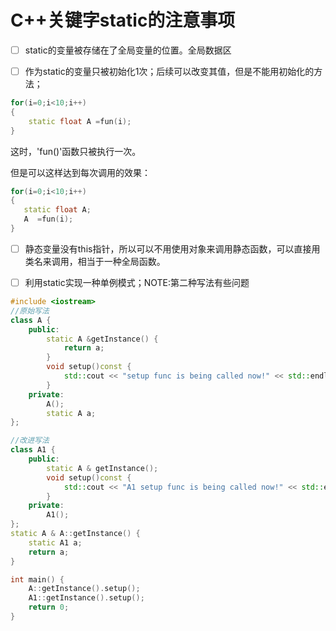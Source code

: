 # C++关键字static的注意事项

- [ ] static的变量被存储在了全局变量的位置。全局数据区

- [ ] 作为static的变量只被初始化1次；后续可以改变其值，但是不能用初始化的方法；

```C++
for(i=0;i<10;i++)
{
    static float A =fun(i);
}
```

这时，'fun()'函数只被执行一次。

但是可以这样达到每次调用的效果：

```C++
for(i=0;i<10;i++)
{
   static float A;
   A  =fun(i);
}
```

- [ ] 静态变量没有this指针，所以可以不用使用对象来调用静态函数，可以直接用类名来调用，相当于一种全局函数。


- [ ] 利用static实现一种单例模式；NOTE:第二种写法有些问题
  
```C++
#include <iostream>
//原始写法
class A {
    public:
        static A &getInstance() {
            return a;
        }
        void setup()const {
            std::cout << "setup func is being called now!" << std::endl;
        }
    private:
        A();
        static A a;
};

//改进写法
class A1 {
    public:
        static A & getInstance();
        void setup()const {
            std::cout << "A1 setup func is being called now!" << std::endl;
        }
    private:
        A1();
};
static A & A::getInstance() {
    static A1 a;
    return a;
}

int main() {
    A::getInstance().setup();
    A1::getInstance().setup();
    return 0;
}
```